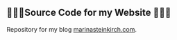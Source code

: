 ## 🏄🏻‍♀️Source Code for my Website 🏄🏻‍♀️ 

Repository for my blog [marinasteinkirch.com](http://marinasteinkirch.com).

